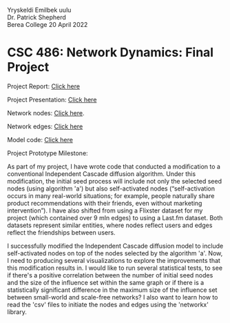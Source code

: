 Yryskeldi Emilbek uulu  
Dr. Patrick Shepherd  
Berea College
20 April 2022
# CSC 486: Network Dynamics: Final Project

Project Report: [Click here](https://github.com/areskeldi/csc486-final-project/blob/main/CSC486%20final%20project%20write-up.pdf)

Project Presentation: [Click here](https://docs.google.com/presentation/d/1P-AlIj9Nkojw-V-rB53uyYihlXjnN2_CeGMs2uslVDM/edit?usp=sharing)

Network nodes: [Click here]().      

Network edges: [Click here]()

Model code: [Click here]()

Project Prototype Milestone:  

As part of my project, I have wrote code that conducted a modification to a conventional Independent Cascade diffusion algorithm. Under this modification, the initial seed process will include not only the selected seed nodes (using algorithm 'a') but also self-activated nodes (“self-activation occurs in many real-world situations; for example, people naturally share product recommendations with their friends, even without marketing intervention”). I have also shifted from using a Flixster dataset for my project (which contained over 9 mln edges) to using a Last.fm dataset. Both datasets represent similar entities, where nodes reflect users and edges reflect the friendships between users.  

I successfully modified the Independent Cascade diffusion model to include self-activated nodes on top of the nodes selected by the algorithm 'a'. Now, I need to producing several visualizations to explore the improvements that this modification results in. I would like to run several statistical tests, to see if there's a positive correlation between the number of initial seed nodes and the size of the influence set within the same graph or if there is a statistically significant difference in the maximum size of the influence set between small-world and scale-free networks? I also want to learn how to read the 'csv' files to initiate the nodes and edges using the 'networkx' library.
